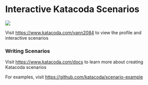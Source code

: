# Interactive Katacoda Scenarios

[![](http://shields.katacoda.com/katacoda/yann2084/count.svg)](https://www.katacoda.com/yann2084 "Get your profile on Katacoda.com")

Visit https://www.katacoda.com/yann2084 to view the profile and interactive scenarios

### Writing Scenarios
Visit https://www.katacoda.com/docs to learn more about creating Katacoda scenarios

For examples, visit https://github.com/katacoda/scenario-example
